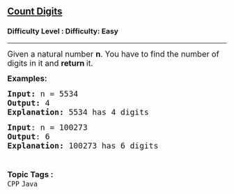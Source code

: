 <h2><a href="https://www.geeksforgeeks.org/problems/count-digits-1606889545--123832/1?page=5&difficulty=Basic,Easy&status=unsolved&sortBy=latest">Count Digits</a></h2><h3>Difficulty Level : Difficulty: Easy</h3><hr><div class="problems_problem_content__Xm_eO"><p><span style="font-size: 18px;">Given a natural number <strong>n</strong>. You have to find the number of digits in it and <strong>return </strong>it.</span></p>
<p><span style="font-size: 18px;"><strong>Examples:</strong></span></p>
<pre><span style="font-size: 18px;"><strong>Input: </strong>n = 5534
<strong>Output: </strong>4 <strong>
Explanation: </strong>5534 has 4 digits</span></pre>
<pre><span style="font-size: 18px;"><strong>Input</strong>: n = 100273
<strong>Output</strong>: 6
<strong>Explanation: </strong>100273 has 6 digits</span></pre></div><br><p><span style=font-size:18px><strong>Topic Tags : </strong><br><code>CPP</code>&nbsp;<code>Java</code>&nbsp;